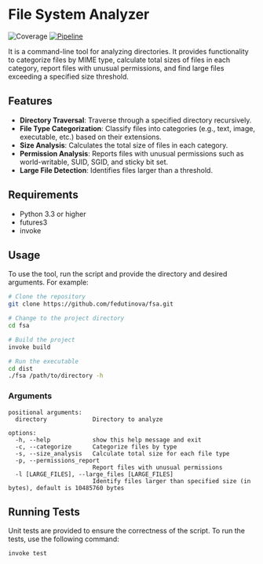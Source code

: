 # File System Analyzer
![Coverage](https://github.com/fedutinova/fsa/actions/workflows/coverage-badge.svg)
[![Pipeline](https://github.com/fedutinova/fsa/actions/workflows/analyzer.yml/badge.svg)](https://github.com/fedutinova/fsa/actions/workflows/analyzer.yml)

It is a command-line tool for analyzing directories. It provides functionality to categorize files by MIME type, calculate total sizes of files in each category, report files with unusual permissions, and find large files exceeding a specified size threshold.

## Features

- **Directory Traversal**: Traverse through a specified directory recursively.
- **File Type Categorization**: Classify files into categories (e.g., text, image, executable, etc.) based on their extensions.
- **Size Analysis**: Calculates the total size of files in each category.
- **Permission Analysis**: Reports files with unusual permissions such as world-writable, SUID, SGID, and sticky bit set.
- **Large File Detection**: Identifies files larger than a threshold.   

## Requirements

- Python 3.3 or higher
- futures3
- invoke


## Usage

To use the tool, run the script and provide the directory and desired arguments. For example:

```bash
# Clone the repository
git clone https://github.com/fedutinova/fsa.git

# Change to the project directory
cd fsa

# Build the project
invoke build

# Run the executable
cd dist
./fsa /path/to/directory -h
```

### Arguments

```text
positional arguments:
  directory             Directory to analyze

options:
  -h, --help            show this help message and exit
  -c, --categorize      Categorize files by type
  -s, --size_analysis   Calculate total size for each file type
  -p, --permissions_report
                        Report files with unusual permissions
  -l [LARGE_FILES], --large_files [LARGE_FILES]
                        Identify files larger than specified size (in bytes), default is 10485760 bytes
```

## Running Tests

Unit tests are provided to ensure the correctness of the script. To run the tests, use the following command:

```bash
invoke test
```

